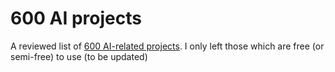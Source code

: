 # 600 AI projects

A reviewed list of [600 AI-related projects](https://doc.clickup.com/25598832/d/h/rd6vg-14247/0b79ca1dc0f7429/rd6vg-12207). I only left those which are free (or semi-free) to use (to be updated)
